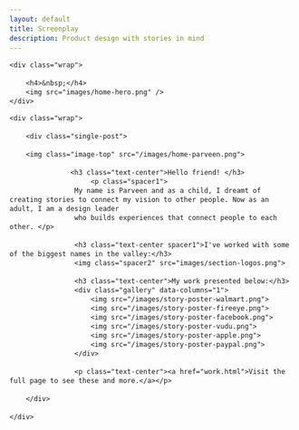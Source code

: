 ```yaml
---
layout: default
title: Screenplay
description: Product design with stories in mind
---
```


<section class="hero hero__home">

	<div class="wrap">

		<h4>&nbsp;</h4>
		<img src="images/home-hero.png" />
	</div>

</section>

<section class="single">

	<div class="wrap">

		<div class="single-post">

		<img class="image-top" src="/images/home-parveen.png">

                   <h3 class="text-center">Hello friend! </h3>
                        <p class="spacer1"> 
                    My name is Parveen and as a child, I dreamt of creating stories to connect my vision to other people. Now as an adult, I am a design leader
                    who builds experiences that connect people to each other. </p>

					<h3 class="text-center spacer1">I've worked with some of the biggest names in the valley:</h3>
					<img class="spacer2" src="images/section-logos.png">

					<h3 class="text-center">My work presented below:</h3>
					<div class="gallery" data-columns="1">
						<img src="/images/story-poster-walmart.png">
						<img src="/images/story-poster-fireeye.png">
						<img src="/images/story-poster-facebook.png">
						<img src="/images/story-poster-vudu.png">
						<img src="/images/story-poster-apple.png">
						<img src="/images/story-poster-paypal.png">
					</div>

					<p class="text-center"><a href="work.html">Visit the full page to see these and more.</a></p>

		</div>

	</div>

</section>